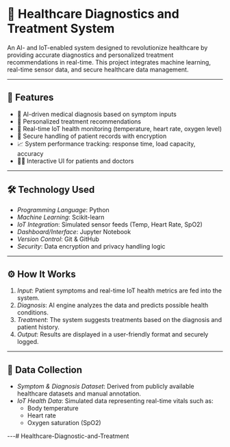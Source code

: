 # 🏥 Healthcare Diagnostics and Treatment System

An AI- and IoT-enabled system designed to revolutionize healthcare by providing accurate diagnostics and personalized treatment recommendations in real-time. This project integrates machine learning, real-time sensor data, and secure healthcare data management.

---

## 🌟 Features

- 🤖 AI-driven medical diagnosis based on symptom inputs
- 💊 Personalized treatment recommendations
- 📡 Real-time IoT health monitoring (temperature, heart rate, oxygen level)
- 🔐 Secure handling of patient records with encryption
- 📈 System performance tracking: response time, load capacity, accuracy
- 👨‍⚕ Interactive UI for patients and doctors

---

## 🛠 Technology Used

- *Programming Language*: Python
- *Machine Learning*: Scikit-learn
- *IoT Integration*: Simulated sensor feeds (Temp, Heart Rate, SpO2)
- *Dashboard/Interface*: Jupyter Notebook
- *Version Control*: Git & GitHub
- *Security*: Data encryption and privacy handling logic

---

## ⚙ How It Works

1. *Input*: Patient symptoms and real-time IoT health metrics are fed into the system.
2. *Diagnosis*: AI engine analyzes the data and predicts possible health conditions.
3. *Treatment*: The system suggests treatments based on the diagnosis and patient history.
4. *Output*: Results are displayed in a user-friendly format and securely logged.

---

## 📁 Data Collection

- *Symptom & Diagnosis Dataset*: Derived from publicly available healthcare datasets and manual annotation.
- *IoT Health Data*: Simulated data representing real-time vitals such as:
  - Body temperature
  - Heart rate
  - Oxygen saturation (SpO2)

---# Healthcare-Diagnostic-and-Treatment
